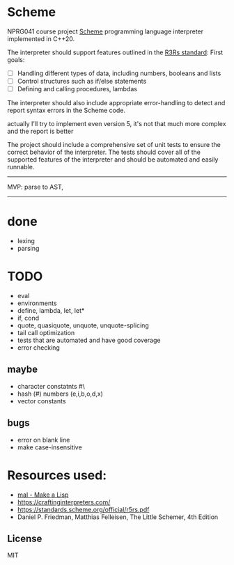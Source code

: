 # Scheme
NPRG041 course project
[Scheme](https://standards.scheme.org/) programming language interpreter implemented in C++20.

The interpreter should support features outlined in the [R3Rs standard](https://standards.scheme.org/official/r3rs.pdf): 
First goals:
- [ ] Handling different types of data, including numbers, booleans and lists
- [ ] Control structures such as if/else statements
- [ ] Defining and calling procedures, lambdas

The interpreter should also include appropriate error-handling to detect and report syntax errors in the Scheme code.

actually I'll try to implement even version 5, it's not that much more complex and the report is better

The project should include a comprehensive set of unit tests to ensure the correct behavior of the interpreter. The tests should cover all of the supported features of the interpreter and should be automated and easily runnable.


---

MVP:
parse to AST,

---
# done
- lexing
- parsing


# TODO
- eval 
- environments
- define, lambda, let, let*
- if, cond
- quote, quasiquote, unquote, unquote-splicing
- tail call optimization
- tests that are automated and have good coverage
- error checking
## maybe
- character constatnts #\
- hash (#) numbers (e,i,b,o,d,x)
- vector constants

## bugs
- error on blank line
- make case-insensitive


# Resources used:
- [mal - Make a Lisp](https://github.com/kanaka/mal)
- https://craftinginterpreters.com/
- https://standards.scheme.org/official/r5rs.pdf
- Daniel P. Friedman, Matthias Felleisen, The Little Schemer, 4th Edition
## License
MIT 
